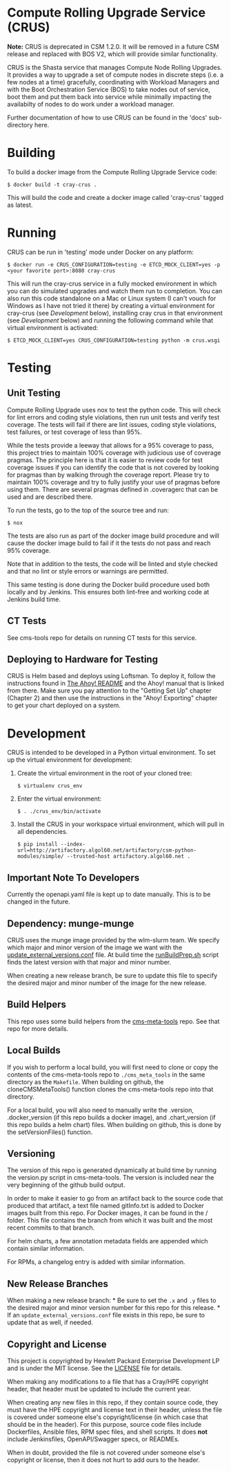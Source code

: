 # Compute Rolling Upgrade Service (CRUS)

**Note:** CRUS is deprecated in CSM 1.2.0. It will be removed in a future CSM release
and replaced with BOS V2, which will provide similar functionality.

CRUS is the Shasta service that manages Compute Node Rolling Upgrades.
It provides a way to upgrade a set of compute nodes in discrete steps
(i.e. a few nodes at a time) gracefully, coordinating with Workload
Managers and with the Boot Orchestration Service (BOS) to take nodes
out of service, boot them and put them back into service while
minimally impacting the availabilty of nodes to do work under a
workload manager.

Further documentation of how to use CRUS can be found in the 'docs'
sub-directory here.

# Building

To build a docker image from the Compute Rolling Upgrade Service code:

```
$ docker build -t cray-crus .
```

This will build the code and create a docker image called
'cray-crus' tagged as latest.

# Running

CRUS can be run in 'testing' mode under Docker on any platform:

```
$ docker run -e CRUS_CONFIGURATION=testing -e ETCD_MOCK_CLIENT=yes -p <your favorite port>:8080 cray-crus
```

This will run the cray-crus service in a fully mocked environment in
which you can do simulated upgrades and watch them run to completion.
You can also run this code standalone on a Mac or Linux system (I
can't vouch for Windows as I have not tried it there) by creating a
virtual environment for cray-crus (see *Development* below),
installing cray crus in that environment (see *Development* below) and
running the following command while that virtual environment is
activated:

```
$ ETCD_MOCK_CLIENT=yes CRUS_CONFIGURATION=testing python -m crus.wsgi
```

# Testing

## Unit Testing

Compute Rolling Upgrade uses nox to test the python code.  This will
check for lint errors and coding style violations, then run unit tests
and verify test coverage.  The tests will fail if there are lint issues,
coding style violations, test failures, or test coverage of less than
95%.

While the tests provide a leeway that allows for a 95% coverage to
pass, this project tries to maintain 100% coverage with judicious use
of coverage pragmas.  The principle here is that it is easier to
review code for test coverage issues if you can identify the code that
is not covered by looking for pragmas than by walking through the
coverage report.  Please try to maintain 100% coverage and try to
fully justify your use of pragmas before using them.  There are
several pragmas defined in .coveragerc that can be used and are
described there.

To run the tests, go to the top of the source tree and run:

```
$ nox
```

The tests are also run as part of the docker image build procedure and
will cause the docker image build to fail if it the tests do not pass
and reach 95% coverage.

Note that in addition to the tests, the code will be linted and style
checked and that no lint or style errors or warnings are permitted.

This same testing is done during the Docker build procedure used both
locally and by Jenkins.  This ensures both lint-free and working code
at Jenkins build time.

## CT Tests

See cms-tools repo for details on running CT tests for this service.

## Deploying to Hardware for Testing

CRUS is Helm based and deploys using Loftsman.  To deploy it, follow
the instructions found in
[The Ahoy! README](https://github.com/Cray-HPE/ahoy/blob/master/README.md)
and the Ahoy! manual that is linked from there. Make sure you pay
attention to the "Getting Set Up" chapter (Chapter 2) and then use the
instructions in the "Ahoy! Exporting" chapter to get your chart
deployed on a system.

# Development

CRUS is intended to be developed in a Python virtual environment.  To
set up the virtual environment for development:

1. Create the virtual environment in the root of your cloned tree:
   ```
   $ virtualenv crus_env
   ```
2. Enter the virtual environment:
   ```
   $ . ./crus_env/bin/activate
   ```
3. Install the CRUS in your workspace virtual
   environment, which will pull in all dependencies.
   ```
   $ pip install --index-url=http://artifactory.algol60.net/artifactory/csm-python-modules/simple/ --trusted-host artifactory.algol60.net .
   ```

## Important Note To Developers

Currently the openapi.yaml file is kept up to date manually. This is to be
changed in the future.

## Dependency: munge-munge
CRUS uses the munge image provided by the wlm-slurm team. 
We specify which major and minor version of the image we want with the 
[update_external_versions.conf](update_external_versions.conf) file.
At build time the [runBuildPrep.sh](runBuildPrep.sh) script finds the
latest version with that major and minor number.

When creating a new release branch, be sure to update this file to specify the
desired major and minor number of the image for the new release.

## Build Helpers
This repo uses some build helpers from the 
[cms-meta-tools](https://github.com/Cray-HPE/cms-meta-tools) repo. See that repo for more details.

## Local Builds
If you wish to perform a local build, you will first need to clone or copy the contents of the
cms-meta-tools repo to `./cms_meta_tools` in the same directory as the `Makefile`. When building
on github, the cloneCMSMetaTools() function clones the cms-meta-tools repo into that directory.

For a local build, you will also need to manually write the .version, .docker_version (if this repo
builds a docker image), and .chart_version (if this repo builds a helm chart) files. When building
on github, this is done by the setVersionFiles() function.

## Versioning
The version of this repo is generated dynamically at build time by running the version.py script in 
cms-meta-tools. The version is included near the very beginning of the github build output. 

In order to make it easier to go from an artifact back to the source code that produced that artifact,
a text file named gitInfo.txt is added to Docker images built from this repo. For Docker images,
it can be found in the / folder. This file contains the branch from which it was built and the most
recent commits to that branch. 

For helm charts, a few annotation metadata fields are appended which contain similar information.

For RPMs, a changelog entry is added with similar information.

## New Release Branches
When making a new release branch:
    * Be sure to set the `.x` and `.y` files to the desired major and minor version number for this repo for this release. 
    * If an `update_external_versions.conf` file exists in this repo, be sure to update that as well, if needed.

## Copyright and License
This project is copyrighted by Hewlett Packard Enterprise Development LP and is under the MIT
license. See the [LICENSE](LICENSE) file for details.

When making any modifications to a file that has a Cray/HPE copyright header, that header
must be updated to include the current year.

When creating any new files in this repo, if they contain source code, they must have
the HPE copyright and license text in their header, unless the file is covered under
someone else's copyright/license (in which case that should be in the header). For this
purpose, source code files include Dockerfiles, Ansible files, RPM spec files, and shell
scripts. It does **not** include Jenkinsfiles, OpenAPI/Swagger specs, or READMEs.

When in doubt, provided the file is not covered under someone else's copyright or license, then
it does not hurt to add ours to the header.
